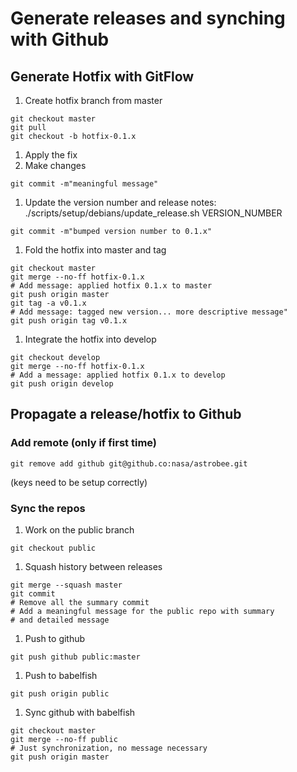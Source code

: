 # Generate releases and synching with Github

## Generate Hotfix with GitFlow

1. Create hotfix branch from master
```
git checkout master
git pull
git checkout -b hotfix-0.1.x
```

1. Apply the fix
  1. Make changes
```
git commit -m"meaningful message"
```
  1. Update the version number and release notes: ./scripts/setup/debians/update\_release.sh VERSION\_NUMBER
```
git commit -m"bumped version number to 0.1.x"
```

1. Fold the hotfix into master and tag
```
git checkout master
git merge --no-ff hotfix-0.1.x
# Add message: applied hotfix 0.1.x to master
git push origin master
git tag -a v0.1.x
# Add message: tagged new version... more descriptive message"
git push origin tag v0.1.x
```

1. Integrate the hotfix into develop
```
git checkout develop
git merge --no-ff hotfix-0.1.x
# Add a message: applied hotfix 0.1.x to develop
git push origin develop
```

## Propagate a release/hotfix to Github

### Add remote (only if first time)
```
git remove add github git@github.co:nasa/astrobee.git
```
(keys need to be setup correctly)

### Sync the repos

1. Work on the public branch
```
git checkout public
```

1. Squash history between releases
```
git merge --squash master
git commit
# Remove all the summary commit
# Add a meaningful message for the public repo with summary
# and detailed message
```

1. Push to github
```
git push github public:master
```

1. Push to babelfish
```
git push origin public
```

1. Sync github with babelfish
```
git checkout master
git merge --no-ff public
# Just synchronization, no message necessary
git push origin master
```
